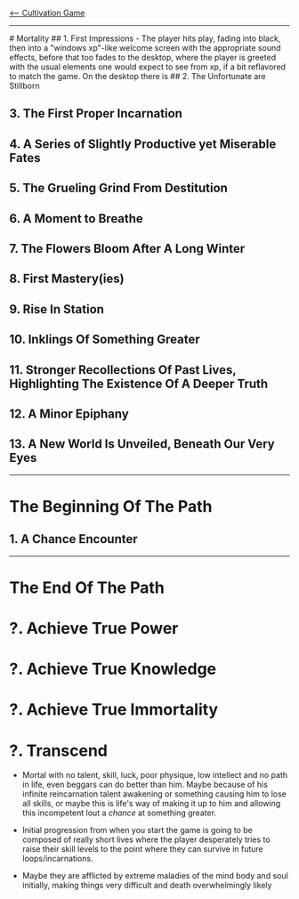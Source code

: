 [<-- Cultivation Game](Cultivation%20Game)

<hr>
# Mortality
## 1. First Impressions
- The player hits play, fading into black, then into a "windows xp"-like welcome screen with the appropriate sound effects, before that too fades to the desktop, where the player is greeted with the usual elements one would expect to see from xp, if a bit reflavored to match the game. On the desktop there is 
## 2. The Unfortunate are Stillborn

## 3. The First Proper Incarnation
## 4. A Series of Slightly Productive yet Miserable Fates
## 5. The Grueling Grind From Destitution
## 6. A Moment to Breathe
## 7. The Flowers Bloom After A Long Winter
## 8. First Mastery(ies)
## 9. Rise In Station
## 10. Inklings Of Something Greater
## 11. Stronger Recollections Of Past Lives, Highlighting The Existence Of A Deeper Truth
## 12. A Minor Epiphany
## 13. A New World Is Unveiled, Beneath Our Very Eyes

<hr>

# The Beginning Of The Path
## 1. A Chance Encounter

<hr>

# The End Of The Path
# ?. Achieve True Power
# ?. Achieve True Knowledge
# ?. Achieve True Immortality
# ?. Transcend

- Mortal with no talent, skill, luck, poor physique, low intellect and no path in life, even beggars can do better than him. Maybe because of his infinite reincarnation talent awakening or something causing him to lose all skills, or maybe this is life's way of making it up to him and allowing this incompetent lout a *chance* at something greater.

- Initial progression from when you start the game is going to be composed of really short lives where the player desperately tries to raise their skill levels to the point where they can survive in future loops/incarnations. 

 - Maybe they are afflicted by extreme maladies of the mind body and soul initially, making things very difficult and death overwhelmingly likely